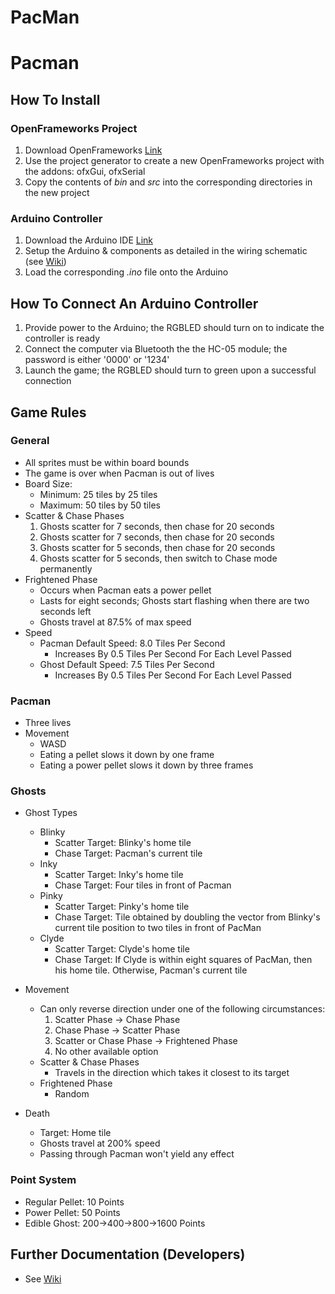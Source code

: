 # PacMan
# Pacman
## How To Install
### OpenFrameworks Project
1. Download OpenFrameworks [Link](https://openframeworks.cc/download/)
2. Use the project generator to create a new OpenFrameworks project with the addons: ofxGui, ofxSerial
3. Copy the contents of *bin* and *src* into the corresponding directories in the new project

### Arduino Controller
1. Download the Arduino IDE [Link](https://www.arduino.cc/en/Main/Software)
2. Setup the Arduino & components as detailed in the wiring schematic (see [Wiki](https://github.com/uiuc-fa18-cs126/finalproject-Jonathan-Xue/wiki))
3. Load the corresponding *.ino* file onto the Arduino

## How To Connect An Arduino Controller
1. Provide power to the Arduino; the RGBLED should turn on to indicate the controller is ready
2. Connect the computer via Bluetooth the the HC-05 module; the password is either '0000' or '1234'
3. Launch the game; the RGBLED should turn to green upon a successful connection

## Game Rules
### General
* All sprites must be within board bounds
* The game is over when Pacman is out of lives
* Board Size:
    * Minimum: 25 tiles by 25 tiles
    * Maximum: 50 tiles by 50 tiles
* Scatter & Chase Phases
    1. Ghosts scatter for 7 seconds, then chase for 20 seconds
    2. Ghosts scatter for 7 seconds, then chase for 20 seconds
    3. Ghosts scatter for 5 seconds, then chase for 20 seconds
    4. Ghosts scatter for 5 seconds, then switch to Chase mode permanently
* Frightened Phase
    * Occurs when Pacman eats a power pellet
    * Lasts for eight seconds; Ghosts start flashing when there are two seconds left
    * Ghosts travel at 87.5% of max speed
* Speed
    * Pacman Default Speed: 8.0 Tiles Per Second
        * Increases By 0.5 Tiles Per Second For Each Level Passed
    * Ghost Default Speed: 7.5 Tiles Per Second
        * Increases By 0.5 Tiles Per Second For Each Level Passed

### Pacman
* Three lives
* Movement
    * WASD
    * Eating a pellet slows it down by one frame
    * Eating a power pellet slows it down by three frames

### Ghosts
* Ghost Types
    * Blinky
        * Scatter Target: Blinky's home tile
        * Chase Target: Pacman's current tile
    * Inky
        * Scatter Target: Inky's home tile
        * Chase Target: Four tiles in front of Pacman
    * Pinky
        * Scatter Target: Pinky's home tile
        * Chase Target: Tile obtained by doubling the vector from Blinky's current tile position to two tiles in front of PacMan
    * Clyde
        * Scatter Target: Clyde's home tile
        * Chase Target: If Clyde is within eight squares of PacMan, then his home tile. Otherwise, Pacman's current tile

* Movement
    * Can only reverse direction under one of the following circumstances:
        1. Scatter Phase -> Chase Phase
        2. Chase Phase -> Scatter Phase
        3. Scatter or Chase Phase -> Frightened Phase
        4. No other available option
    * Scatter & Chase Phases
        * Travels in the direction which takes it closest to its target
    * Frightened Phase
        * Random

* Death
    * Target: Home tile
    * Ghosts travel at 200% speed
    * Passing through Pacman won't yield any effect

### Point System
* Regular Pellet: 10 Points
* Power Pellet: 50 Points
* Edible Ghost: 200->400->800->1600 Points

## Further Documentation (Developers)
* See [Wiki](https://github.com/uiuc-fa18-cs126/finalproject-Jonathan-Xue/wiki)